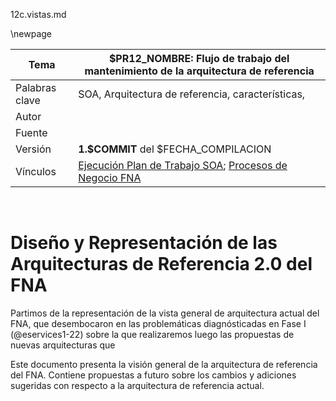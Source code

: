 12c.vistas.md
<div style="page-break-before: always;"></div>
\newpage

| Tema           | $PR12_NOMBRE: **Flujo de trabajo del mantenimiento de la arquitectura de referencia** |
|----------------|----------------------------------------------------------------------|
| Palabras clave | SOA, Arquitectura de referencia, características,                     |
| Autor          |                                                              |
| Fuente         |                                                              |
| Versión        | **1.$COMMIT** del $FECHA_COMPILACION                       |
| Vínculos       | [Ejecución Plan de Trabajo SOA](onenote:#N001d.sharepoint.com); [Procesos de Negocio FNA](onenote:#N003a.com)|

<br>

# Diseño y Representación de las Arquitecturas de Referencia 2.0 del FNA
Partimos de la representación de la vista general de arquitectura actual del FNA, que desembocaron en las problemáticas diagnósticadas en Fase I (@eservices1-22) sobre la que realizaremos luego las propuestas de nuevas arquitecturas que 

Este documento presenta la visión general de la arquitectura de referencia del FNA. Contiene propuestas a futuro sobre los cambios y adiciones sugeridas con respecto a la arquitectura de referencia actual.


